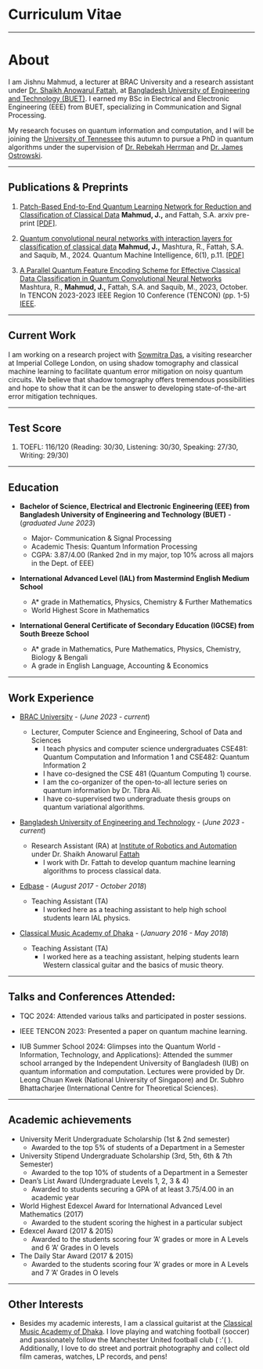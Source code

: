# Curriculum Vitae

***

# About
I am Jishnu Mahmud, a lecturer at BRAC University and a research assistant under [Dr. Shaikh Anowarul Fattah](https://eee.buet.ac.bd/people/faculty/dsaf), at [Bangladesh University of Engineering and Technology (BUET)](https://www.buet.ac.bd/web/). I earned my BSc in Electrical and Electronic Engineering (EEE) from BUET, specializing in Communication and Signal Processing.

My research focuses on quantum information and computation, and I will be joining the [University of Tennessee](https://www.utk.edu/) this autumn to pursue a PhD in quantum algorithms under the supervision of [Dr. Rebekah Herrman](https://tickle.utk.edu/ise/faculty/rebekah-herrman/) and [Dr. James Ostrowski](https://quantum.utk.edu/people/jim-ostrowski/).



***    

## Publications & Preprints


1. [Patch-Based End-to-End Quantum Learning Network for Reduction and Classification of Classical Data](https://arxiv.org/abs/2409.15214)
**Mahmud, J.,** and Fattah, S.A. arxiv pre-print [[PDF]](https://arxiv.org/pdf/2409.15214).

2. [Quantum convolutional neural networks with interaction layers for classification of classical data](https://link.springer.com/article/10.1007/s42484-024-00145-4)
**Mahmud, J.,** Mashtura, R., Fattah, S.A. and Saquib, M., 2024. Quantum Machine Intelligence, 6(1), p.11. [[PDF]](https://arxiv.org/pdf/2307.11792)

3. [A Parallel Quantum Feature Encoding Scheme for Effective Classical Data Classification in Quantum Convolutional Neural Networks](https://ieeexplore.ieee.org/abstract/document/10322543)
Mashtura, R., **Mahmud, J.,** Fattah, S.A. and Saquib, M., 2023, October. In TENCON 2023-2023 IEEE Region 10 Conference (TENCON) (pp. 1-5) [IEEE](https://ieeexplore.ieee.org/abstract/document/10322543).


***

## Current Work

I am working on a research project with [Sowmitra Das](https://scholar.google.com/citations?user=PMEfuyEAAAAJ&hl=en), a visiting researcher at Imperial College London, on using shadow tomography and classical machine learning to facilitate quantum error mitigation on noisy quantum circuits. We believe that shadow tomography offers tremendous possibilities and hope to show that it can be the answer to developing state-of-the-art error mitigation techniques.

*** 

## Test Score

1. TOEFL: 116/120 (Reading: 30/30, Listening: 30/30, Speaking: 27/30, Writing: 29/30)


***

## Education

   - **Bachelor of Science, Electrical and Electronic Engineering (EEE) from Bangladesh University of Engineering and Technology (BUET)** - (_graduated June 2023_)
      - Major- Communication & Signal Processing
      - Academic Thesis: Quantum Information Processing
      - CGPA: 3.87/4.00 (Ranked 2nd in my major, top 10% across all majors in the Dept. of EEE)
   
   - **International Advanced Level (IAL) from Mastermind English Medium School**
      - A* grade in Mathematics, Physics, Chemistry & Further Mathematics
      - World Highest Score in Mathematics
   
   - **International General Certificate of Secondary Education (IGCSE) from South Breeze School** 
      - A* grade in Mathematics, Pure Mathematics, Physics, Chemistry, Biology & Bengali
      - A grade in English Language, Accounting & Economics


***

## Work Experience

   - [BRAC University](https://cse.sds.bracu.ac.bd/faculty_profile/87/jishnu_mahmud) - (_June 2023 - current_)
      - Lecturer, Computer Science and Engineering, School of Data and Sciences 
         - I teach physics and computer science undergraduates CSE481: Quantum Computation and Information 1 and CSE482: Quantum Information 2
         - I have co-designed the CSE 481 (Quantum Computing 1) course.
         - I am the co-organizer of the open-to-all lecture series on quantum information by Dr. Tibra Ali.
         - I have co-supervised two undergraduate thesis groups on quantum variational algorithms.


   - [Bangladesh University of Engineering and Technology](https://www.buet.ac.bd/web/#/) - (_June 2023 - current_)
      - Research Assistant (RA) at [Institute of Robotics and Automation](https://irab.buet.ac.bd/)
           under Dr. Shaikh Anowarul [Fattah](https://eee.buet.ac.bd/people/faculty/dsaf)
         - I work with Dr. Fattah to develop quantum machine learning algorithms to process classical data.

   
   - [Edbase](https://edbaseprofessionals.com/) - (_August 2017 - October 2018_)
      - Teaching Assistant (TA)
         - I worked here as a teaching assistant to help high school students learn IAL physics.


   - [Classical Music Academy of Dhaka](https://www.youtube.com/watch?v=k_fRFAgh3mk) - (_January 2016 - May 2018_)
      - Teaching Assistant (TA)
         - I worked here as a teaching assistant, helping students learn Western classical guitar and the basics of music theory.



***


## Talks and Conferences Attended:
   - TQC 2024: Attended various talks and participated in poster sessions.


   - IEEE TENCON 2023: Presented a paper on quantum machine learning.

   - IUB Summer School 2024: Glimpses into the Quantum World - Information, Technology, and Applications}: Attended the summer school arranged by the Independent University of Bangladesh (IUB) on quantum information and computation. Lectures were provided by Dr. Leong Chuan Kwek (National University of Singapore) and Dr. Subhro Bhattacharjee (International Centre for Theoretical Sciences).


***


## Academic achievements

- University Merit Undergraduate Scholarship (1st & 2nd semester)
   - Awarded to the top 5% of students of a Department in a Semester
- University Stipend Undergraduate Scholarship (3rd, 5th, 6th & 7th Semester)
   - Awarded to the top 10% of students of a Department in a Semester
- Dean’s List Award (Undergraduate Levels 1, 2, 3 & 4)
   - Awarded to students securing a GPA of at least 3.75/4.00 in an academic year
- World Highest Edexcel Award for International Advanced Level Mathematics (2017)
  - Awarded to the student scoring the highest in a particular subject
- Edexcel Award (2017 & 2015)
  - Awarded to the students scoring four ’A’ grades or more in A Levels and 6 ’A’ Grades in O levels
- The Daily Star Award (2017 & 2015)
  - Awarded to the students scoring four ’A’ grades or more in A Levels and 7 ’A’ Grades in O levels


***

## Other Interests
   
   - Besides my academic interests, I am a classical guitarist at the [Classical Music Academy of Dhaka](https://www.youtube.com/c/ClassicalMusicAcademyofDhaka). I love playing and watching
   football (soccer) and passionately follow the Manchester United football club ( :'( ). Additionally, I love to do street and portrait photography and collect old film cameras, watches, LP records, and pens!


